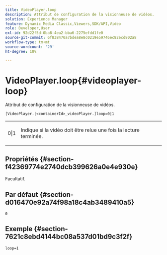 ```yaml
---
title: VideoPlayer.loop
description: Attribut de configuration de la visionneuse de vidéos.
solution: Experience Manager
feature: Dynamic Media Classic,Viewers,SDK/API,Video
role: Developer,User
exl-id: 92d22f5d-0ba8-4ea2-bba6-2275efdd1fe0
source-git-commit: 6f838470a7bdea8e8c0219e59746ec82ecd802a8
workflow-type: tm+mt
source-wordcount: '29'
ht-degree: 10%

---
```


# VideoPlayer.loop{#videoplayer-loop}

Attribut de configuration de la visionneuse de vidéos.

`[VideoPlayer.|<containerId>_videoPlayer.]loop=0|1`

<table id="table_C616483932C2482CA9794DDD7313FD7C"> 
 <tbody> 
  <tr> 
   <td colname="col1"> <p> <span class="codeph"> 0|1 </span> </p> </td> 
   <td colname="col2"> <p> Indique si la vidéo doit être relue une fois la lecture terminée. </p> </td> 
  </tr> 
 </tbody> 
</table>

## Propriétés {#section-f42369774e2740dcb399626a0e4e930e}

Facultatif.

## Par défaut {#section-d016470e92a74f98a18c4ab3489410a5}

`0`

## Exemple {#section-7621c8ebd4144bc08a537d01bd9c3f2f}

```
loop=1
```
